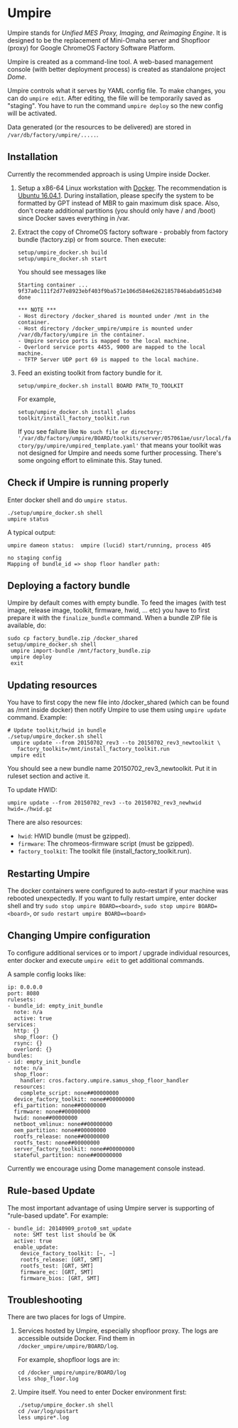 Umpire
======

Umpire stands for *Unified MES Proxy, Imaging, and Reimaging Engine*. It is
designed to be the replacement of Mini-Omaha server and Shopfloor (proxy) for
Google ChromeOS Factory Software Platform.

Umpire is created as a command-line tool. A web-based management console (with
better deployment process) is created as standalone project *Dome*.

Umpire controls what it serves by YAML config file. To make changes, you can do
`umpire edit`. After editing, the file will be temporarily saved as "staging".
You have to run the command `umpire deploy` so the new config will be activated.

Data generated (or the resources to be delivered) are stored in
`/var/db/factory/umpire/.....`.

Installation
------------
Currently the recommended approach is using Umpire inside Docker.

1. Setup a x86-64 Linux workstation with [Docker](https://www.docker.com/).
   The recommendation is [Ubuntu 16.04.1](
   http://releases.ubuntu.com/16.04/ubuntu-16.04.1-server-amd64.iso).
   During installation, please specify the system to be formatted by GPT instead
   of MBR to gain maximum disk space. Also, don't create additional partitions
   (you should only have / and /boot) since Docker saves everything in /var.

2. Extract the copy of ChromeOS factory software - probably from factory bundle
   (factory.zip) or from source. Then execute:

       setup/umpire_docker.sh build
       setup/umpire_docker.sh start

   You should see messages like

       Starting container ... 9f37a0c111f2d77e8923ebf403f9ba571e106d584e62621857846abda051d340
       done

       *** NOTE ***
       - Host directory /docker_shared is mounted under /mnt in the container.
       - Host directory /docker_umpire/umpire is mounted under /var/db/factory/umpire in the container.
       - Umpire service ports is mapped to the local machine.
       - Overlord service ports 4455, 9000 are mapped to the local machine.
       - TFTP Server UDP port 69 is mapped to the local machine.

3. Feed an existing toolkit from factory bundle for it.

       setup/umpire_docker.sh install BOARD PATH_TO_TOOLKIT

   For example,

       setup/umpire_docker.sh install glados toolkit/install_factory_toolkit.run

   If you see failure like `No such file or directory:
   '/var/db/factory/umpire/BOARD/toolkits/server/057061ae/usr/local/factory/py/umpire/umpired_template.yaml'`
   that means your toolkit was not designed for Umpire and needs some further
   processing. There's some ongoing effort to eliminate this. Stay tuned.

Check if Umpire is running properly
----------------------------------
Enter docker shell and do `umpire status`.

    ./setup/umpire_docker.sh shell
    umpire status

A typical output:

    umpire dameon status:  umpire (lucid) start/running, process 405

    no staging config
    Mapping of bundle_id => shop floor handler path:


Deploying a factory bundle
-------------------------
Umpire by default comes with empty bundle. To feed the images (with test image,
release image, toolkit, firmware, hwid, ... etc) you have to first prepare it
with the `finalize_bundle` command. When a bundle ZIP file is available, do:

    sudo cp factory_bundle.zip /docker_shared
    setup/umpire_docker.sh shell
     umpire import-bundle /mnt/factory_bundle.zip
     umpire deploy
     exit

Updating resources
------------------
You have to first copy the new file into /docker_shared (which can be found as
/mnt inside docker) then notify Umpire to use them using `umpire update`
command. Example:


    # Update toolkit/hwid in bundle
    ./setup/umpire_docker.sh shell
     umpire update --from 20150702_rev3 --to 20150702_rev3_newtoolkit \
       factory_toolkit=/mnt/install_factory_toolkit.run
     umpire edit

You should see a new bundle name 20150702_rev3_newtoolkit.  Put it in ruleset
section and active it.

To update HWID:

    umpire update --from 20150702_rev3 --to 20150702_rev3_newhwid hwid=./hwid.gz

There are also resources:
 - `hwid`: HWID bundle (must be gzipped).
 - `firmware`: The chromeos-firmware script (must be gzipped).
 - `factory_toolkit`: The toolkit file (install_factory_toolkit.run).

Restarting Umpire
-----------------
The docker containers were configured to auto-restart if your machine was
rebooted unexpectedly. If you want to fully restart umpire, enter docker shell
and try `sudo stop umpire BOARD=<board>`, `sudo stop umpire BOARD=<board>`,
or `sudo restart umpire BOARD=<board>`

Changing Umpire configuration
-----------------------------
To configure additional services or to import / upgrade individual resources,
enter docker and execute `umpire edit` to get additional commands.

A sample config looks like:

    ip: 0.0.0.0
    port: 8080
    rulesets:
    - bundle_id: empty_init_bundle
      note: n/a
      active: true
    services:
      http: {}
      shop_floor: {}
      rsync: {}
      overlord: {}
    bundles:
    - id: empty_init_bundle
      note: n/a
      shop_floor:
        handler: cros.factory.umpire.samus_shop_floor_handler
      resources:
        complete_script: none##00000000
      device_factory_toolkit: none##00000000
      efi_partition: none##00000000
      firmware: none##00000000
      hwid: none##00000000
      netboot_vmlinux: none##00000000
      oem_partition: none##00000000
      rootfs_release: none##00000000
      rootfs_test: none##00000000
      server_factory_toolkit: none##00000000
      stateful_partition: none##00000000

Currently we encourage using Dome management console instead.

Rule-based Update
-----------------
The most important advantage of using Umpire server is supporting of "rule-based
update". For example:

    - bundle_id: 20140909_proto0_smt_update
      note: SMT test list should be OK
      active: true
      enable_update:
        device_factory_toolkit: [~, ~]
        rootfs_release: [GRT, SMT]
        rootfs_test: [GRT, SMT]
        firmware_ec: [GRT, SMT]
        firmware_bios: [GRT, SMT]

Troubleshooting
---------------
There are two places for logs of Umpire.

1. Services hosted by Umpire, especially shopfloor proxy. The logs are
   accessible outside Docker. Find them in `/docker_umpire/umpire/BOARD/log`.

   For example, shopfloor logs are in:

       cd /docker_umpire/umpire/BOARD/log
       less shop_floor.log

2. Umpire itself. You need to enter Docker environment first:

       ./setup/umpire_docker.sh shell
       cd /var/log/upstart
       less umpire*.log
